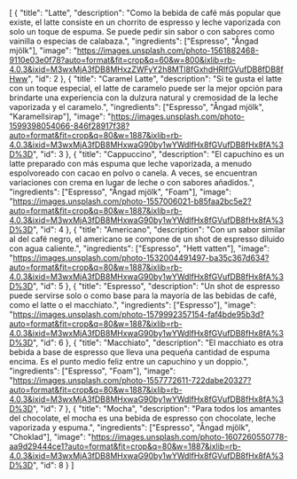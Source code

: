 [
  {
    "title": "Latte",
    "description": "Como la bebida de café más popular que existe, el latte consiste en un chorrito de espresso y leche vaporizada con solo un toque de espuma. Se puede pedir sin sabor o con sabores como vainilla o especias de calabaza.",
    "ingredients": ["Espresso", "Ångad mjölk"],
    "image": "https://images.unsplash.com/photo-1561882468-9110e03e0f78?auto=format&fit=crop&q=60&w=800&ixlib=rb-4.0.3&ixid=M3wxMjA3fDB8MHxzZWFyY2h8MTl8fGxhdHRlfGVufDB8fDB8fHww",
    "id": 2
  },
  {
    "title": "Caramel Latte",
    "description": "Si te gusta el latte con un toque especial, el latte de caramelo puede ser la mejor opción para brindarte una experiencia con la dulzura natural y cremosidad de la leche vaporizada y el caramelo.",
    "ingredients": ["Espresso", "Ångad mjölk", "Karamellsirap"],
    "image": "https://images.unsplash.com/photo-1599398054066-846f28917f38?auto=format&fit=crop&q=80&w=1887&ixlib=rb-4.0.3&ixid=M3wxMjA3fDB8MHxwaG90by1wYWdlfHx8fGVufDB8fHx8fA%3D%3D",
    "id": 3
  },
  {
    "title": "Cappuccino",
    "description": "El capuchino es un latte preparado con más espuma que leche vaporizada, a menudo espolvoreado con cacao en polvo o canela. A veces, se encuentran variaciones con crema en lugar de leche o con sabores añadidos.",
    "ingredients": ["Espresso", "Ångad mjölk", "Foam"],
    "image": "https://images.unsplash.com/photo-1557006021-b85faa2bc5e2?auto=format&fit=crop&q=80&w=1887&ixlib=rb-4.0.3&ixid=M3wxMjA3fDB8MHxwaG90by1wYWdlfHx8fGVufDB8fHx8fA%3D%3D",
    "id": 4
  },
  {
    "title": "Americano",
    "description": "Con un sabor similar al del café negro, el americano se compone de un shot de espresso diluido con agua caliente.",
    "ingredients": ["Espresso", "Hett vatten"],
    "image": "https://images.unsplash.com/photo-1532004491497-ba35c367d634?auto=format&fit=crop&q=80&w=1887&ixlib=rb-4.0.3&ixid=M3wxMjA3fDB8MHxwaG90by1wYWdlfHx8fGVufDB8fHx8fA%3D%3D",
    "id": 5
  },
  {
    "title": "Espresso",
    "description": "Un shot de espresso puede servirse solo o como base para la mayoría de las bebidas de café, como el latte o el macchiato.",
    "ingredients": ["Espresso"],
    "image": "https://images.unsplash.com/photo-1579992357154-faf4bde95b3d?auto=format&fit=crop&q=80&w=1887&ixlib=rb-4.0.3&ixid=M3wxMjA3fDB8MHxwaG90by1wYWdlfHx8fGVufDB8fHx8fA%3D%3D",
    "id": 6
  },
  {
    "title": "Macchiato",
    "description": "El macchiato es otra bebida a base de espresso que lleva una pequeña cantidad de espuma encima. Es el punto medio feliz entre un capuchino y un doppio.",
    "ingredients": ["Espresso", "Foam"],
    "image": "https://images.unsplash.com/photo-1557772611-722dabe20327?auto=format&fit=crop&q=80&w=1887&ixlib=rb-4.0.3&ixid=M3wxMjA3fDB8MHxwaG90by1wYWdlfHx8fGVufDB8fHx8fA%3D%3D",
    "id": 7
  },
  {
    "title": "Mocha",
    "description": "Para todos los amantes del chocolate, el mocha es una bebida de espresso con chocolate, leche vaporizada y espuma.",
    "ingredients": ["Espresso", "Ångad mjölk", "Choklad"],
    "image": "https://images.unsplash.com/photo-1607260550778-aa9d29444ce1?auto=format&fit=crop&q=80&w=1887&ixlib=rb-4.0.3&ixid=M3wxMjA3fDB8MHxwaG90by1wYWdlfHx8fGVufDB8fHx8fA%3D%3D",
    "id": 8
  }
]
